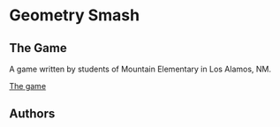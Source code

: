 # Geometry Smash

## The Game

A game written by students of Mountain Elementary in Los Alamos, NM.

[The game](game.html)

## Authors
